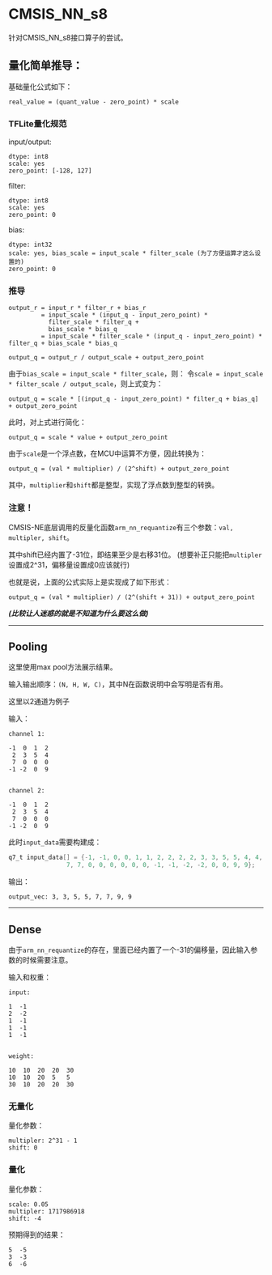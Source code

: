 # CMSIS_NN_s8

针对CMSIS_NN_s8接口算子的尝试。


## 量化简单推导：

基础量化公式如下：
```
real_value = (quant_value - zero_point) * scale
```

### TFLite量化规范
input/output:
```
dtype: int8
scale: yes
zero_point: [-128, 127]
```

filter:
```
dtype: int8
scale: yes
zero_point: 0
```

bias:
```
dtype: int32
scale: yes, bias_scale = input_scale * filter_scale (为了方便运算才这么设置的)
zero_point: 0
```

### 推导
```
output_r = input_r * filter_r + bias_r
         = input_scale * (input_q - input_zero_point) *
           filter_scale * filter_q +
           bias_scale * bias_q
         = input_scale * filter_scale * (input_q - input_zero_point) * filter_q + bias_scale * bias_q

output_q = output_r / output_scale + output_zero_point
```

由于`bias_scale = input_scale * filter_scale`，则：
令`scale = input_scale * filter_scale / output_scale`，则上式变为：
```
output_q = scale * [(input_q - input_zero_point) * filter_q + bias_q] + output_zero_point
```

此时，对上式进行简化：
```
output_q = scale * value + output_zero_point
```

由于`scale`是一个浮点数，在MCU中运算不方便，因此转换为：
```
output_q = (val * multiplier) / (2^shift) + output_zero_point
```

其中，`multiplier`和`shift`都是整型，实现了浮点数到整型的转换。

### 注意！
CMSIS-NE底层调用的反量化函数`arm_nn_requantize`有三个参数：`val, multipler, shift`。

其中shift已经内置了-31位，即结果至少是右移31位。
(想要补正只能把`multipler`设置成2^31，偏移量设置成0应该就行)

也就是说，上面的公式实际上是实现成了如下形式：
```
output_q = (val * multiplier) / (2^(shift + 31)) + output_zero_point
```

***(比较让人迷惑的就是不知道为什么要这么做)***

---------------------------------------

## Pooling

这里使用max pool方法展示结果。

输入输出顺序：`(N, H, W, C)`，其中N在函数说明中会写明是否有用。

这里以2通道为例子

输入：
```
channel 1:

-1  0  1  2
 2  3  5  4
 7  0  0  0
-1 -2  0  9


channel 2:

-1  0  1  2
 2  3  5  4
 7  0  0  0
-1 -2  0  9
```

此时`input_data`需要构建成：
```c
q7_t input_data[] = {-1, -1, 0, 0, 1, 1, 2, 2, 2, 2, 3, 3, 5, 5, 4, 4,
                7, 7, 0, 0, 0, 0, 0, 0, -1, -1, -2, -2, 0, 0, 9, 9};
```

输出：
```
output_vec: 3, 3, 5, 5, 7, 7, 9, 9
```

---------------------------------------

## Dense

由于`arm_nn_requantize`的存在，里面已经内置了一个-31的偏移量，因此输入参数的时候需要注意。

输入和权重：
```
input:

1  -1
2  -2
1  -1
1  -1
1  -1


weight:

10  10  20  20  30
10  10  20  5   5
30  10  20  20  30
```

### 无量化
量化参数：
```
multipler: 2^31 - 1 
shift: 0
```

### 量化
量化参数：
```
scale: 0.05
multipler: 1717986918 
shift: -4
```

预期得到的结果：
```
5  -5
3  -3
6  -6
```
